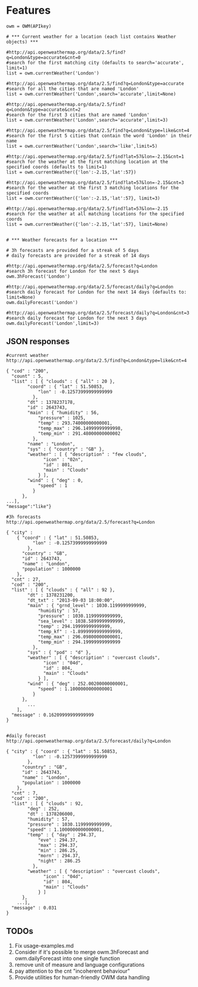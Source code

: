 Features
========

    owm = OWM(APIkey)

    # *** Current weather for a location (each list contains Weather objects) ***

    #http://api.openweathermap.org/data/2.5/find?q=London&type=accurate&cnt=0
    #search for the first matching city (defaults to search='accurate', limit=1)
    list = owm.currentWeather('London')

    #http://api.openweathermap.org/data/2.5/find?q=London&type=accurate
    #search for all the cities that are named 'London'
    list = owm.currentWeather('London',search='accurate',limit=None)

    #http://api.openweathermap.org/data/2.5/find?q=London&type=accurate&cnt=2
    #search for the first 3 cities that are named 'London'
    list = owm.currentWeather('London',search='accurate',limit=3)

    #http://api.openweathermap.org/data/2.5/find?q=London&type=like&cnt=4
    #search for the first 5 cities that contain the word 'London' in their name
    list = owm.currentWeather('London',search='like',limit=5)

    #http://api.openweathermap.org/data/2.5/find?lat=57&lon=-2.15&cnt=1
    #search for the weather at the first matching location at the specified coords (defaults to limit=1)
    list = owm.currentWeather({'lon':-2.15,'lat':57})

    #http://api.openweathermap.org/data/2.5/find?lat=57&lon=-2.15&cnt=3
    #search for the weather at the first 3 matching locations for the specified coords
    list = owm.currentWeather({'lon':-2.15,'lat':57}, limit=3)
    
    #http://api.openweathermap.org/data/2.5/find?lat=57&lon=-2.15
    #search for the weather at all matching locations for the specified coords
    list = owm.currentWeather({'lon':-2.15,'lat':57}, limit=None)


    # *** Weather forecasts for a location ***
    
    # 3h forecasts are provided for a streak of 5 days
    # daily forecasts are provided for a streak of 14 days
    
    #http://api.openweathermap.org/data/2.5/forecast?q=London
    #search 3h forecast for London for the next 5 days
    owm.3hForecast('London')

    #http://api.openweathermap.org/data/2.5/forecast/daily?q=London
    #search daily forecast for London for the next 14 days (defaults to: limit=None)
    owm.dailyForecast('London')

    #http://api.openweathermap.org/data/2.5/forecast/daily?q=London&cnt=3
    #search daily forecast for London for the next 3 days
    owm.dailyForecast('London',limit=3)


JSON responses
--------------

    #current weather
    http://api.openweathermap.org/data/2.5/find?q=London&type=like&cnt=4

    { "cod" : "200",
      "count" : 5,
      "list" : [ { "clouds" : { "all" : 20 },
            "coord" : { "lat" : 51.50853,
                "lon" : -0.12573999999999999
              },
            "dt" : 1378237178,
            "id" : 2643743,
            "main" : { "humidity" : 56,
                "pressure" : 1025,
                "temp" : 293.74000000000001,
                "temp_max" : 296.14999999999998,
                "temp_min" : 291.48000000000002
              },
            "name" : "London",
            "sys" : { "country" : "GB" },
            "weather" : [ { "description" : "few clouds",
                  "icon" : "02n",
                  "id" : 801,
                  "main" : "Clouds"
                } ],
            "wind" : { "deg" : 0,
                "speed" : 1
              }
          },
    ...],
    "message":"like"}

    #3h forecasts
    http://api.openweathermap.org/data/2.5/forecast?q=London

    { "city" : 
        { "coord" : { "lat" : 51.50853,
              "lon" : -0.12573999999999999
            },
          "country" : "GB",
          "id" : 2643743,
          "name" : "London",
          "population" : 1000000
        },
      "cnt" : 27,
      "cod" : "200",
      "list" : [ { "clouds" : { "all" : 92 },
            "dt" : 1378231200,
            "dt_txt" : "2013-09-03 18:00:00",
            "main" : { "grnd_level" : 1030.1199999999999,
                "humidity" : 57,
                "pressure" : 1030.1199999999999,
                "sea_level" : 1038.5899999999999,
                "temp" : 294.19999999999999,
                "temp_kf" : -1.8999999999999999,
                "temp_max" : 296.09800000000001,
                "temp_min" : 294.19999999999999
              },
            "sys" : { "pod" : "d" },
            "weather" : [ { "description" : "overcast clouds",
                  "icon" : "04d",
                  "id" : 804,
                  "main" : "Clouds"
                } ],
            "wind" : { "deg" : 252.00200000000001,
                "speed" : 1.1000000000000001
              }
          },
            ...
        ],
      "message" : 0.16209999999999999
    }


    #daily forecast
    http://api.openweathermap.org/data/2.5/forecast/daily?q=London

    { "city" : { "coord" : { "lat" : 51.50853,
              "lon" : -0.12573999999999999
            },
          "country" : "GB",
          "id" : 2643743,
          "name" : "London",
          "population" : 1000000
        },
      "cnt" : 7,
      "cod" : "200",
      "list" : [ { "clouds" : 92,
            "deg" : 252,
            "dt" : 1378206000,
            "humidity" : 57,
            "pressure" : 1030.1199999999999,
            "speed" : 1.1000000000000001,
            "temp" : { "day" : 294.37,
                "eve" : 294.37,
                "max" : 294.37,
                "min" : 286.25,
                "morn" : 294.37,
                "night" : 286.25
              },
            "weather" : [ { "description" : "overcast clouds",
                  "icon" : "04d",
                  "id" : 804,
                  "main" : "Clouds"
                } ]
          },
        ...],
      "message" : 0.031
    }

    
TODOs
-----
1. Fix usage-examples.md
2. Consider if it's possible to merge owm.3hForecast and owm.dailyForecast into one single function
3. remove unit of measure and language configurations
4. pay attention to the cnt "incoherent behaviour"
5. Provide utilities for human-friendly OWM data handling

